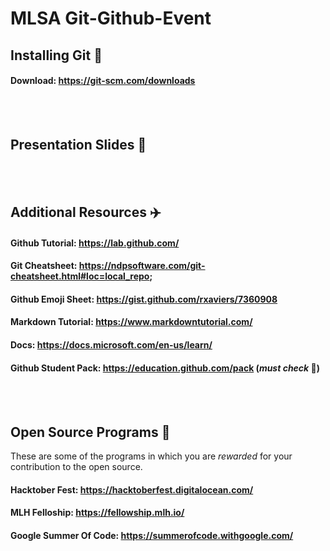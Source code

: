 # MLSA Git-Github-Event

## Installing Git :space_invader:
#### Download: https://git-scm.com/downloads

<br> <br>
## Presentation Slides :floppy_disk:

<br><br>
## Additional Resources :airplane: 
#### Github Tutorial: https://lab.github.com/
#### Git Cheatsheet: https://ndpsoftware.com/git-cheatsheet.html#loc=local_repo;
#### Github Emoji Sheet: https://gist.github.com/rxaviers/7360908
#### Markdown Tutorial: https://www.markdowntutorial.com/
#### Docs: https://docs.microsoft.com/en-us/learn/
#### Github Student Pack: https://education.github.com/pack  (_must check_ :blue_heart:)

<br><br>
## Open Source Programs :rocket:
These are some of the programs in which you are _rewarded_ for your contribution to the open source.
#### Hacktober Fest: https://hacktoberfest.digitalocean.com/
#### MLH Felloship: https://fellowship.mlh.io/
#### Google Summer Of Code: https://summerofcode.withgoogle.com/
